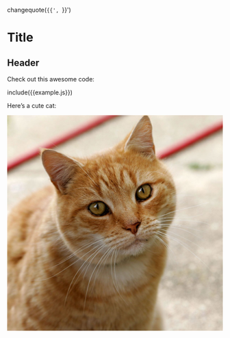changequote(`{{', `}}')

# Title

## Header

Check out this awesome code:

include({{example.js}})

Here’s a cute cat:

![Cat](./img/cat.jpg)
